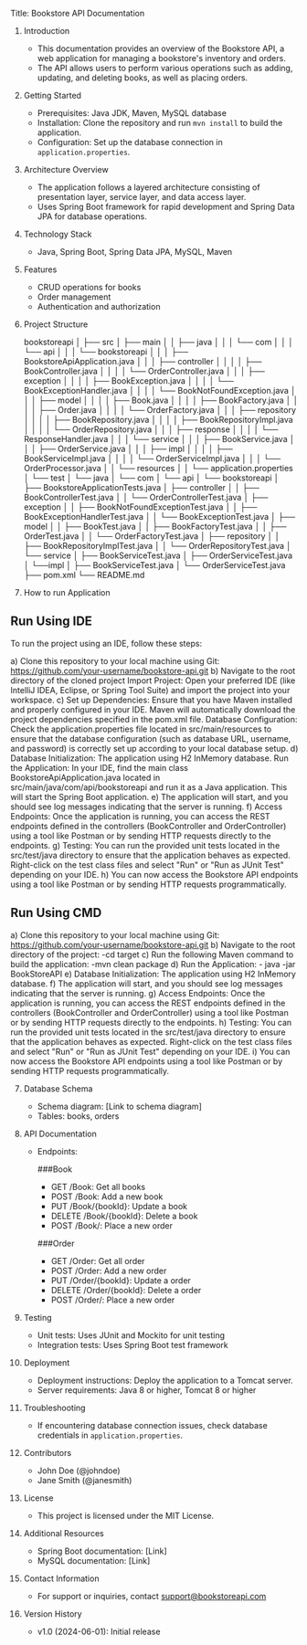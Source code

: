 Title: Bookstore API Documentation

1. Introduction
   - This documentation provides an overview of the Bookstore API, a web application for managing a bookstore's inventory and orders.
   - The API allows users to perform various operations such as adding, updating, and deleting books, as well as placing orders.

2. Getting Started
   - Prerequisites: Java JDK, Maven, MySQL database
   - Installation: Clone the repository and run `mvn install` to build the application.
   - Configuration: Set up the database connection in `application.properties`.

3. Architecture Overview
   - The application follows a layered architecture consisting of presentation layer, service layer, and data access layer.
   - Uses Spring Boot framework for rapid development and Spring Data JPA for database operations.

4. Technology Stack
   - Java, Spring Boot, Spring Data JPA, MySQL, Maven

5. Features
   - CRUD operations for books
   - Order management
   - Authentication and authorization

6. Project Structure


	bookstoreapi
	│
	├── src
	│   ├── main
	│   │   ├── java
	│   │   │   └── com
	│   │   │       └── api
	│   │   │           └── bookstoreapi
	│   │   │               ├── BookstoreApiApplication.java
	│   │   │               ├── controller
	│   │   │               │   ├── BookController.java
	│   │   │               │   └── OrderController.java
	│   │   │               ├── exception
	│   │   │               │   ├── BookException.java
	│   │   │               │   └── BookExceptionHandler.java
	│   │   │               │   └── BookNotFoundException.java
	│   │   │               ├── model
	│   │   │               │   ├── Book.java
	│   │   │               │   ├── BookFactory.java
	│   │   │               │   ├── Order.java
	│   │   │               │   └── OrderFactory.java
	│   │   │               ├── repository
	│   │   │               │   ├── BookRepository.java
	│   │   │               │   ├── BookRepositoryImpl.java
	│   │   │               │   └── OrderRepository.java
	│   │   │               ├── response
	│   │   │               │   └── ResponseHandler.java
	│   │   │               └── service
	│   │   │                   ├── BookService.java
	│   │   │                   ├── OrderService.java
	│   │   │                   ├── impl
	│   │   │                   │   ├── BookServiceImpl.java
	│   │   │                   │   └── OrderServiceImpl.java
	│   │   │                   └── OrderProcessor.java
	│   │   └── resources
	│   │       └── application.properties
	│   └── test
	│       └── java
	│           └── com
	│               └── api
	│                   └── bookstoreapi
	│                       ├── BookstoreApplicationTests.java
	│                       ├── controller
	│                       │   ├── BookControllerTest.java
	│                       │   └── OrderControllerTest.java
	│                       ├── exception
	│                       │   ├── BookNotFoundExceptionTest.java
	│                       │   ├── BookExceptionHandlerTest.java
	│                       │   └── BookExceptionTest.java
	│                       ├── model
	│                       │   ├── BookTest.java
	│                       │   ├── BookFactoryTest.java
	│                       │   ├── OrderTest.java
	│                       │   └── OrderFactoryTest.java
	│                       ├── repository
	│                       │   ├── BookRepositoryImplTest.java
	│                       │   └── OrderRepositoryTest.java
	│                       └── service
	│                           ├── BookServiceTest.java
	│                           ├── OrderServiceTest.java
	│							└──impl
	│                           	├── BookServiceTest.java
	│                           	└── OrderServiceTest.java
	├── pom.xml
	└── README.md



7. How to run Application

## Run Using IDE
To run the project using an IDE, follow these steps:

a) Clone this repository to your local machine using Git:
	https://github.com/your-username/bookstore-api.git
b) Navigate to the root directory of the cloned project
 Import Project: Open your preferred IDE (like IntelliJ IDEA, Eclipse, or Spring Tool Suite) and import the project into your workspace.
c) Set up Dependencies: Ensure that you have Maven installed and properly configured in your IDE. Maven will automatically download the project dependencies specified in the pom.xml file.
 Database Configuration: Check the application.properties file located in src/main/resources to ensure that the database configuration (such as database URL, username, and password) is correctly set up according to your local database setup.
d) Database Initialization: The application using H2 InMemory database.
 Run the Application: In your IDE, find the main class BookstoreApiApplication.java located in src/main/java/com/api/bookstoreapi and run it as a Java application. This will start the Spring Boot application.
e)	The application will start, and you should see log messages indicating that the server is running.
f) Access Endpoints: Once the application is running, you can access the REST endpoints defined in the controllers (BookController and OrderController) using a tool like Postman or by sending HTTP requests directly to the endpoints.
g) Testing: You can run the provided unit tests located in the src/test/java directory to ensure that the application behaves as expected. Right-click on the test class files and select "Run" or "Run as JUnit Test" depending on your IDE.
h) You can now access the Bookstore API endpoints using a tool like Postman or by sending HTTP requests programmatically.



## Run Using CMD
a) Clone this repository to your local machine using Git:
	https://github.com/your-username/bookstore-api.git
b) Navigate to the root directory of the project:
	-cd target
c) Run the following Maven command to build the application:
	-mvn clean package
d) Run the Application:
	- java -jar BookStoreAPI
e) Database Initialization: The application using H2 InMemory database.
f) The application will start, and you should see log messages indicating that the server is running.
g) Access Endpoints: Once the application is running, you can access the REST endpoints defined in the controllers (BookController and OrderController) using a tool like Postman or by sending HTTP requests directly to the endpoints.
h) Testing: You can run the provided unit tests located in the src/test/java directory to ensure that the application behaves as expected. Right-click on the test class files and select "Run" or "Run as JUnit Test" depending on your IDE.
i) You can now access the Bookstore API endpoints using a tool like Postman or by sending HTTP requests programmatically.



7. Database Schema
   - Schema diagram: [Link to schema diagram]
   - Tables: books, orders

8. API Documentation
   - Endpoints:
     
	 ###Book
	 - GET /Book: Get all books
     - POST /Book: Add a new book
     - PUT /Book/{bookId}: Update a book
     - DELETE /Book/{bookId}: Delete a book
     - POST /Book/: Place a new order
	 
	 ###Order
	 - GET /Order: Get all order
     - POST /Order: Add a new order
     - PUT /Order/{bookId}: Update a order
     - DELETE /Order/{bookId}: Delete a order
     - POST /Order/: Place a new order

9. Testing
   - Unit tests: Uses JUnit and Mockito for unit testing
   - Integration tests: Uses Spring Boot test framework

10. Deployment
    - Deployment instructions: Deploy the application to a Tomcat server.
    - Server requirements: Java 8 or higher, Tomcat 8 or higher

11. Troubleshooting
    - If encountering database connection issues, check database credentials in `application.properties`.

12. Contributors
    - John Doe (@johndoe)
    - Jane Smith (@janesmith)

13. License
    - This project is licensed under the MIT License.

14. Additional Resources
    - Spring Boot documentation: [Link]
    - MySQL documentation: [Link]

15. Contact Information
    - For support or inquiries, contact support@bookstoreapi.com

16. Version History
    - v1.0 (2024-06-01): Initial release
